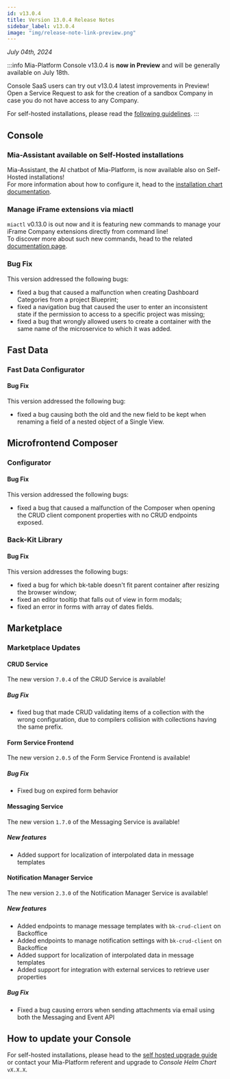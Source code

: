 ```yaml
---
id: v13.0.4
title: Version 13.0.4 Release Notes
sidebar_label: v13.0.4
image: "img/release-note-link-preview.png"
---
```


_July 04th, 2024_

:::info
Mia-Platform Console v13.0.4 is **now in Preview** and will be generally available on July 18th.

Console SaaS users can try out v13.0.4 latest improvements in Preview! Open a Service Request to ask for the creation of a sandbox Company in case you do not have access to any Company.

For self-hosted installations, please read the [following guidelines](#how-to-update-your-console).
:::

## Console

### Mia-Assistant available on Self-Hosted installations

Mia-Assistant, the AI chatbot of Mia-Platform, is now available also on Self-Hosted installations!  
For more information about how to configure it, head to the [installation chart documentation](/infrastructure/self-hosted/installation-chart/helm-values/75_assistant.md).

### Manage iFrame extensions via miactl

`miactl` v0.13.0 is out now and it is featuring new commands to manage your iFrame Company extensions directly from command line!  
To discover more about such new commands, head to the related [documentation page](/cli/miactl/30_commands.md#extensions).


### Bug Fix

This version addressed the following bugs:

* fixed a bug that caused a malfunction when creating Dashboard Categories from a project Blueprint;
* fixed a navigation bug that caused the user to enter an inconsistent state if the permission to access to a specific project was missing;
* fixed a bug that wrongly allowed users to create a container with the same name of the microservice to which it was added.

## Fast Data

### Fast Data Configurator

#### Bug Fix

This version addressed the following bug:

* fixed a bug causing both the old and the new field to be kept when renaming a field of a nested object of a Single View.

## Microfrontend Composer

### Configurator

#### Bug Fix

This version addressed the following bugs:

* fixed a bug that caused a malfunction of the Composer when opening the CRUD client component properties with no CRUD endpoints exposed.

### Back-Kit Library

#### Bug Fix

This version addresses the following bugs:

* fixed a bug for which bk-table doesn't fit parent container after resizing the browser window;
* fixed an editor tooltip that falls out of view in form modals;
* fixed an error in forms with array of dates fields.

## Marketplace

### Marketplace Updates

#### CRUD Service

The new version `7.0.4` of the CRUD Service is available!

##### Bug Fix

* fixed bug that made CRUD validating items of a collection with the wrong configuration, due to compilers collision with collections having the same prefix.

#### Form Service Frontend

The new version `2.0.5` of the Form Service Frontend is available!

##### Bug Fix

* Fixed bug on expired form behavior

#### Messaging Service

The new version `1.7.0` of the Messaging Service is available!

##### New features

* Added support for localization of interpolated data in message templates

#### Notification Manager Service

The new version `2.3.0` of the Notification Manager Service is available!

##### New features

* Added endpoints to manage message templates with `bk-crud-client` on Backoffice
* Added endpoints to manage notification settings with `bk-crud-client` on Backoffice
* Added support for localization of interpolated data in message templates
* Added support for integration with external services to retrieve user properties

##### Bug Fix

* Fixed a bug causing errors when sending attachments via email using both the Messaging and Event API

## How to update your Console

For self-hosted installations, please head to the [self hosted upgrade guide](/infrastructure/self-hosted/installation-chart/100_how-to-upgrade.md) or contact your Mia-Platform referent and upgrade to _Console Helm Chart_ `vX.X.X`.
